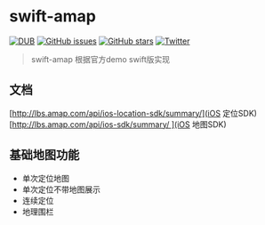 # swift-amap

[![DUB][image-1]]()
[![GitHub issues][image-2]][2]
[![GitHub stars][image-3]][3]
[![Twitter][image-4]][4]


> swift-amap 根据官方demo swift版实现

## 文档
[http://lbs.amap.com/api/ios-location-sdk/summary/](iOS 定位SDK)
[http://lbs.amap.com/api/ios-sdk/summary/ ](iOS 地图SDK)
## 基础地图功能
- 单次定位地图
- 单次定位不带地图展示
- 连续定位
- 地理围栏

[2]:	https://github.com/googlb/swift-amap/issues
[3]:	https://github.com/googlb/swift-amap/stargazers
[4]:	https://twitter.com/intent/tweet?text=Wow:&url=%5Bobject%20Object%5D


[image-1]:	https://img.shields.io/badge/Swift-3.1-orange.svg
[image-2]:	https://img.shields.io/github/issues/googlb/swift-amap.svg
[image-3]:	https://img.shields.io/github/stars/googlb/swift-amap.svg
[image-4]:	https://img.shields.io/twitter/url/https/github.com/googlb/swift-amap.svg?style=social